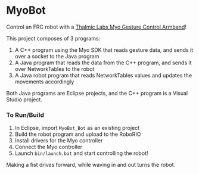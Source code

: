 # MyoBot
Control an FRC robot with a <a href="https://youtu.be/oWu9TFJjHaM">Thalmic Labs Myo Gesture Control Armband</a>!

This project composes of 3 programs:
1. A C++ program using the Myo SDK that reads gesture data, and sends it over a socket to the Java program
2. A Java program that reads the data from the C++ program, and sends it over NetworkTables to the robot
3. A Java robot program that reads NetworkTables values and updates the movements accordingly

Both Java programs are Eclipse projects, and the C++ program is a Visual Studio project.

### To Run/Build
1. In Eclipse, import `MyoBot_Bot` as an existing project
2. Build the robot program and upload to the RoboRIO
3. Install drivers for the Myo controller
4. Connect the Myo controller
5. Launch `bin/launch.bat` and start controlling the robot!

Making a fist drives forward, while waving in and out turns the robot.
